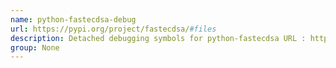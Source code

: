 ```yaml
---
name: python-fastecdsa-debug
url: https://pypi.org/project/fastecdsa/#files
description: Detached debugging symbols for python-fastecdsa URL : https://pypi.
group: None
---
```

